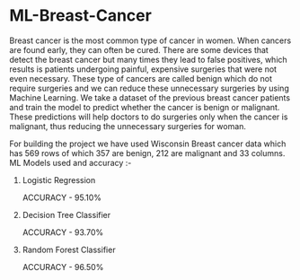 # ML-Breast-Cancer

Breast cancer is the most common type of cancer in women. When cancers are found early, they can often be cured. There are some devices that detect the breast cancer but many times they lead to false positives, which results is patients undergoing painful, expensive surgeries that were not even necessary. These type of cancers are called benign which do not require surgeries and we can reduce these unnecessary surgeries by using Machine Learning. We take a dataset of the previous breast cancer patients and train the model to predict whether the cancer is benign or malignant. These predictions will help doctors to do surgeries only when the cancer is malignant, thus reducing the unnecessary surgeries for woman.

For building the project we have used Wisconsin Breast cancer data which has 569 rows of which 357 are benign, 212 are malignant and 33 columns.
ML Models used and accuracy :-
  1) Logistic Regression
    
     ACCURACY - 95.10%
  
  2) Decision Tree Classifier  
     
     ACCURACY - 93.70%
  
  3) Random Forest Classifier
     
     ACCURACY - 96.50%
